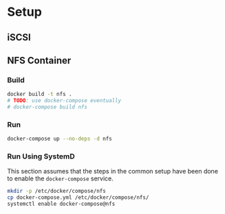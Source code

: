 # Setup

## iSCSI

## NFS Container

### Build

```sh
docker build -t nfs .
# TODO: use docker-compose eventually
# docker-compose build nfs
```

### Run

```sh
docker-compose up --no-deps -d nfs
```

### Run Using SystemD

This section assumes that the steps in the common setup have been done to enable the `docker-compose` service.

```sh
mkdir -p /etc/docker/compose/nfs
cp docker-compose.yml /etc/docker/compose/nfs/
systemctl enable docker-compose@nfs
```
